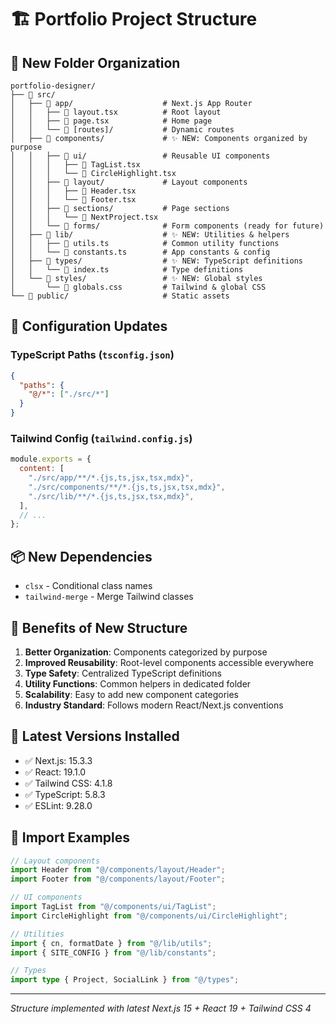 # 🏗️ Portfolio Project Structure

## 📁 New Folder Organization

```
portfolio-designer/
├── 📁 src/
│   ├── 📁 app/                    # Next.js App Router
│   │   ├── 📄 layout.tsx          # Root layout
│   │   ├── 📄 page.tsx            # Home page
│   │   └── 📁 [routes]/           # Dynamic routes
│   ├── 📁 components/             # ✨ NEW: Components organized by purpose
│   │   ├── 📁 ui/                 # Reusable UI components
│   │   │   ├── 📄 TagList.tsx
│   │   │   └── 📄 CircleHighlight.tsx
│   │   ├── 📁 layout/             # Layout components
│   │   │   ├── 📄 Header.tsx
│   │   │   └── 📄 Footer.tsx
│   │   ├── 📁 sections/           # Page sections
│   │   │   └── 📄 NextProject.tsx
│   │   └── 📁 forms/              # Form components (ready for future)
│   ├── 📁 lib/                    # ✨ NEW: Utilities & helpers
│   │   ├── 📄 utils.ts            # Common utility functions
│   │   └── 📄 constants.ts        # App constants & config
│   ├── 📁 types/                  # ✨ NEW: TypeScript definitions
│   │   └── 📄 index.ts            # Type definitions
│   └── 📁 styles/                 # ✨ NEW: Global styles
│       └── 📄 globals.css         # Tailwind & global CSS
└── 📁 public/                     # Static assets
```

## 🔧 Configuration Updates

### TypeScript Paths (`tsconfig.json`)

```json
{
  "paths": {
    "@/*": ["./src/*"]
  }
}
```

### Tailwind Config (`tailwind.config.js`)

```javascript
module.exports = {
  content: [
    "./src/app/**/*.{js,ts,jsx,tsx,mdx}",
    "./src/components/**/*.{js,ts,jsx,tsx,mdx}",
    "./src/lib/**/*.{js,ts,jsx,tsx,mdx}",
  ],
  // ...
};
```

## 📦 New Dependencies

- `clsx` - Conditional class names
- `tailwind-merge` - Merge Tailwind classes

## 🎯 Benefits of New Structure

1. **Better Organization**: Components categorized by purpose
2. **Improved Reusability**: Root-level components accessible everywhere
3. **Type Safety**: Centralized TypeScript definitions
4. **Utility Functions**: Common helpers in dedicated folder
5. **Scalability**: Easy to add new component categories
6. **Industry Standard**: Follows modern React/Next.js conventions

## 🚀 Latest Versions Installed

- ✅ Next.js: 15.3.3
- ✅ React: 19.1.0
- ✅ Tailwind CSS: 4.1.8
- ✅ TypeScript: 5.8.3
- ✅ ESLint: 9.28.0

## 📝 Import Examples

```typescript
// Layout components
import Header from "@/components/layout/Header";
import Footer from "@/components/layout/Footer";

// UI components
import TagList from "@/components/ui/TagList";
import CircleHighlight from "@/components/ui/CircleHighlight";

// Utilities
import { cn, formatDate } from "@/lib/utils";
import { SITE_CONFIG } from "@/lib/constants";

// Types
import type { Project, SocialLink } from "@/types";
```

---

_Structure implemented with latest Next.js 15 + React 19 + Tailwind CSS 4_
